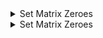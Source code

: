 <details>
  <summary>Set Matrix Zeroes</summary>

  [Link](https://leetcode.com/problems/set-matrix-zeroes/description/)

----
  **Brute:**
  
   - visit every cell, for each cell with 0, call setrow() and setcol()
   - set the values in the row and cols as -1.
   - now for all the values marked as -1, turn them as 0.

  Time Complexity: O(n*m) * O(n+m) + O(n*m)
  
----
**Better:**
  - intialize two arrays row and col with -1 values.
  - visit each cell, and for each 0 encountered in i,j , set the row[i] and col[j] as 0.
  - traverse the entire matrix and we will put 0 into all the cells (i, j) for which either row[i] or col[j] is marked as 0.
    <details>
      <summary>code: </summary>

      ```cpp
        class Solution {
          public:
              void setZeroes(vector<vector<int>>& matrix) {
                int n =matrix.size(), m = matrix[0].size();
                vector<int> row(n,-1), col(m,-1);
                for(int i=0;i<n;i++){
                for(int j=0;j<m;j++){
                  if(matrix[i][j] == 0){
                    row[i]=0;
                    col[j]=0;
                  }
                }
              }
        for(int i=0;i<n;i++){
            for(int j=0;j<m;j++){
                if(row[i]==0||col[j]==0){
                    matrix[i][j] = 0;
                }
            }
          }
      }
    };
     ``` 
    </details>
    Time Complexity: O(n*m) + O(n*m)
    Space Complexity: O(n+m)
</details>

<details>
  <summary>Set Matrix Zeroes</summary>

  [Link](https://leetcode.com/problems/set-matrix-zeroes/description/)

----
  **Brute:**
  
   - visit every cell, for each cell with 0, call setrow() and setcol()
   - set the values in the row and cols as -1.
   - now for all the values marked as -1, turn them as 0.

  Time Complexity: O(n*m) * O(n+m) + O(n*m)
  
----
**Better:**
  - intialize two arrays row and col with -1 values.
  - visit each cell, and for each 0 encountered in i,j , set the row[i] and col[j] as 0.
  - traverse the entire matrix and we will put 0 into all the cells (i, j) for which either row[i] or col[j] is marked as 0.
    <details>
      <summary>code: </summary>

      ```cpp
        class Solution {
          public:
              void setZeroes(vector<vector<int>>& matrix) {
                int n =matrix.size(), m = matrix[0].size();
                vector<int> row(n,-1), col(m,-1);
                for(int i=0;i<n;i++){
                for(int j=0;j<m;j++){
                  if(matrix[i][j] == 0){
                    row[i]=0;
                    col[j]=0;
                  }
                }
              }
        for(int i=0;i<n;i++){
            for(int j=0;j<m;j++){
                if(row[i]==0||col[j]==0){
                    matrix[i][j] = 0;
                }
            }
          }
      }
    };
     ``` 
    </details>
    Time Complexity: O(n*m) + O(n*m)
    Space Complexity: O(n+m)
</details>
